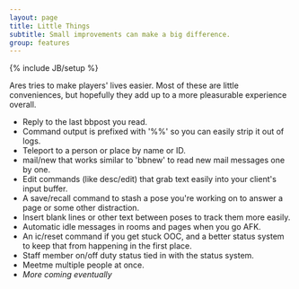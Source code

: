 ```yaml
---
layout: page
title: Little Things
subtitle: Small improvements can make a big difference.
group: features
---
```

{% include JB/setup %}

Ares tries to make players' lives easier.  Most of these are little conveniences, but hopefully they add up to a more pleasurable experience overall.  

* Reply to the last bbpost you read.
* Command output is prefixed with '%%' so you can easily strip it out of logs.
* Teleport to a person or place by name or ID.
* mail/new that works similar to 'bbnew' to read new mail messages one by one.
* Edit commands (like desc/edit) that grab text easily into your client's input buffer.
* A save/recall command to stash a pose you're working on to answer a page or some other distraction.
* Insert blank lines or other text between poses to track them more easily.
* Automatic idle messages in rooms and pages when you go AFK.
* An ic/reset command if you get stuck OOC, and a better status system to keep that from happening in the first place.
* Staff member on/off duty status tied in with the status system.
* Meetme multiple people at once.
* *More coming eventually*